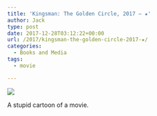 ```yaml
---
title: 'Kingsman: The Golden Circle, 2017 – ★'
author: Jack
type: post
date: 2017-12-28T03:12:22+00:00
url: /2017/kingsman-the-golden-circle-2017-★/
categories:
  - Books and Media
tags:
  - movie

---
```

![][1]

A stupid cartoon of a movie.

 [1]: https://a.ltrbxd.com/resized/sm/upload/3h/o6/gc/iy/yOGf8Or1k78Y6OLdYmTTSGHW1dP-0-150-0-225-crop.jpg?k=b54e6e8e24